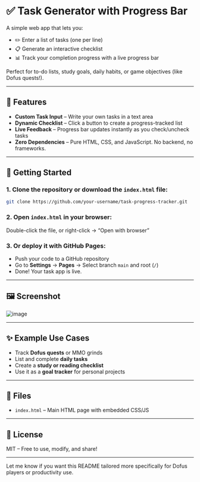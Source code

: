 # ✅ Task Generator with Progress Bar

A simple web app that lets you:

* ✏️ Enter a list of tasks (one per line)
* 📋 Generate an interactive checklist
* 📊 Track your completion progress with a live progress bar

Perfect for to-do lists, study goals, daily habits, or game objectives (like Dofus quests!).

---

## 🔧 Features

* **Custom Task Input** – Write your own tasks in a text area
* **Dynamic Checklist** – Click a button to create a progress-tracked list
* **Live Feedback** – Progress bar updates instantly as you check/uncheck tasks
* **Zero Dependencies** – Pure HTML, CSS, and JavaScript. No backend, no frameworks.

---

## 🚀 Getting Started

### 1. Clone the repository or download the `index.html` file:

```bash
git clone https://github.com/your-username/task-progress-tracker.git
```

### 2. Open `index.html` in your browser:

Double-click the file, or right-click → “Open with browser”

### 3. Or deploy it with GitHub Pages:

* Push your code to a GitHub repository
* Go to **Settings** → **Pages** → Select branch `main` and root (`/`)
* Done! Your task app is live.

---

## 🖼️ Screenshot

![image](https://github.com/user-attachments/assets/9ae510f6-77f4-4788-a101-0390daaa2fc6)

---

## ✨ Example Use Cases

* Track **Dofus quests** or MMO grinds
* List and complete **daily tasks**
* Create a **study or reading checklist**
* Use it as a **goal tracker** for personal projects

---

## 📁 Files

* `index.html` – Main HTML page with embedded CSS/JS

---

## 📜 License

MIT – Free to use, modify, and share!

---

Let me know if you want this README tailored more specifically for Dofus players or productivity use.
